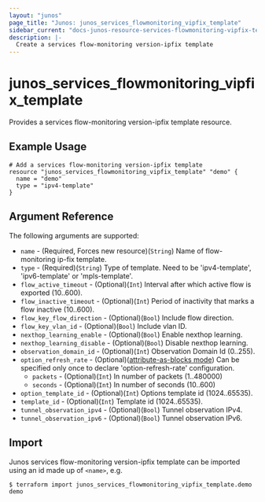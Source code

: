 ```yaml
---
layout: "junos"
page_title: "Junos: junos_services_flowmonitoring_vipfix_template"
sidebar_current: "docs-junos-resource-services-flowmonitoring-vipfix-template"
description: |-
  Create a services flow-monitoring version-ipfix template
---
```


# junos_services_flowmonitoring_vipfix_template

Provides a services flow-monitoring version-ipfix template resource.

## Example Usage

```hcl
# Add a services flow-monitoring version-ipfix template
resource "junos_services_flowmonitoring_vipfix_template" "demo" {
  name = "demo"
  type = "ipv4-template"
}
```

## Argument Reference

The following arguments are supported:

* `name` - (Required, Forces new resource)(`String`) Name of flow-monitoring ip-fix template.
* `type` - (Required)(`String`) Type of template. Need to be 'ipv4-template', 'ipv6-template' or 'mpls-template'.
* `flow_active_timeout` - (Optional)(`Int`) Interval after which active flow is exported (10..600).
* `flow_inactive_timeout` - (Optional)(`Int`) Period of inactivity that marks a flow inactive (10..600).
* `flow_key_flow_direction` - (Optional)(`Bool`) Include flow direction.
* `flow_key_vlan_id` - (Optional)(`Bool`) Include vlan ID.
* `nexthop_learning_enable` - (Optional)(`Bool`) Enable nexthop learning.
* `nexthop_learning_disable` - (Optional)(`Bool`) Disable nexthop learning.
* `observation_domain_id` - (Optional)(`Int`) Observation Domain Id (0..255).
* `option_refresh_rate` - (Optional)([attribute-as-blocks mode](https://www.terraform.io/docs/configuration/attr-as-blocks.html)) Can be specified only once to declare 'option-refresh-rate' configuration.
  * `packets` - (Optional)(`Int`) In number of packets (1..480000)
  * `seconds` - (Optional)(`Int`) In number of seconds (10..600)
* `option_template_id` - (Optional)(`Int`) Options template id (1024..65535).
* `template_id` - (Optional)(`Int`) Template id (1024..65535).
* `tunnel_observation_ipv4` - (Optional)(`Bool`) Tunnel observation IPv4.
* `tunnel_observation_ipv6` - (Optional)(`Bool`) Tunnel observation IPv6.

## Import

Junos services flow-monitoring version-ipfix template can be imported using an id made up of `<name>`, e.g.

```
$ terraform import junos_services_flowmonitoring_vipfix_template.demo demo
```

